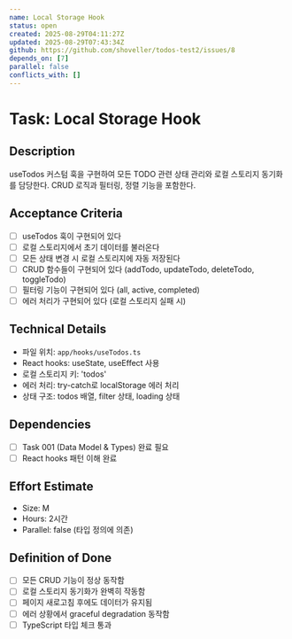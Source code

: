 ```yaml
---
name: Local Storage Hook
status: open
created: 2025-08-29T04:11:27Z
updated: 2025-08-29T07:43:34Z
github: https://github.com/shoveller/todos-test2/issues/8
depends_on: [7]
parallel: false
conflicts_with: []
---
```


# Task: Local Storage Hook

## Description
useTodos 커스텀 훅을 구현하여 모든 TODO 관련 상태 관리와 로컬 스토리지 동기화를 담당한다. CRUD 로직과 필터링, 정렬 기능을 포함한다.

## Acceptance Criteria
- [ ] useTodos 훅이 구현되어 있다
- [ ] 로컬 스토리지에서 초기 데이터를 불러온다
- [ ] 모든 상태 변경 시 로컬 스토리지에 자동 저장된다
- [ ] CRUD 함수들이 구현되어 있다 (addTodo, updateTodo, deleteTodo, toggleTodo)
- [ ] 필터링 기능이 구현되어 있다 (all, active, completed)
- [ ] 에러 처리가 구현되어 있다 (로컬 스토리지 실패 시)

## Technical Details
- 파일 위치: `app/hooks/useTodos.ts`
- React hooks: useState, useEffect 사용
- 로컬 스토리지 키: 'todos'
- 에러 처리: try-catch로 localStorage 에러 처리
- 상태 구조: todos 배열, filter 상태, loading 상태

## Dependencies
- [ ] Task 001 (Data Model & Types) 완료 필요
- [ ] React hooks 패턴 이해 완료

## Effort Estimate
- Size: M
- Hours: 2시간
- Parallel: false (타입 정의에 의존)

## Definition of Done
- [ ] 모든 CRUD 기능이 정상 동작함
- [ ] 로컬 스토리지 동기화가 완벽히 작동함
- [ ] 페이지 새로고침 후에도 데이터가 유지됨
- [ ] 에러 상황에서 graceful degradation 동작함
- [ ] TypeScript 타입 체크 통과
